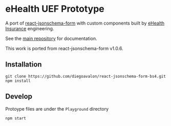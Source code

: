 eHealth UEF Prototype
=========================

A port of [react-jsonschema-form](https://github.com/mozilla-services/react-jsonschema-form) with custom components built by [eHealth Insurance](https://www.ehealthinsurance.com/) engineering.

See the [main repository](https://github.com/mozilla-services/react-jsonschema-form#readme) for documentation.

This work is ported from react-jsonschema-form v1.0.6.

## Installation

    git clone https://github.com/diegoavalon/react-jsonschema-form-bs4.git
    npm install

## Develop

Protoype files are under the `Playground` directory

    npm start
